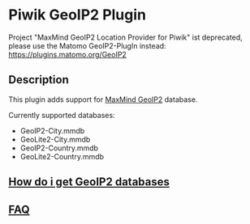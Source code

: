 # Piwik GeoIP2 Plugin
Project "MaxMind GeoIP2 Location Provider for Piwik" ist deprecated, please use the Matomo GeoIP2-PlugIn instead:
https://plugins.matomo.org/GeoIP2


## Description

This plugin adds support for [MaxMind GeoIP2](https://www.maxmind.com/en/geoip2-services-and-databases) database.

Currently supported databases:

* GeoIP2-City.mmdb
* GeoLite2-City.mmdb
* GeoIP2-Country.mmdb
* GeoLite2-Country.mmdb

## [How do i get GeoIP2 databases](https://github.com/diabl0/piwik-geoip2/wiki/How-do-I-get-the-GeoIP-2-databases%3F)

## [FAQ](https://github.com/diabl0/piwik-geoip2/wiki/FAQ)
